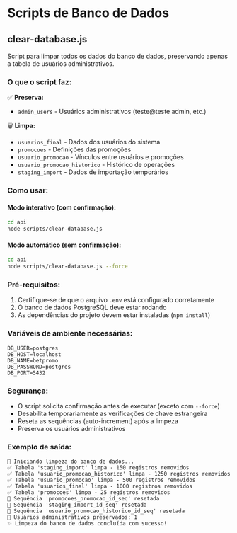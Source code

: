 # Scripts de Banco de Dados

## clear-database.js

Script para limpar todos os dados do banco de dados, preservando apenas a tabela de usuários administrativos.

### O que o script faz:

✅ **Preserva:**
- `admin_users` - Usuários administrativos (teste@teste admin, etc.)

🗑️ **Limpa:**
- `usuarios_final` - Dados dos usuários do sistema
- `promocoes` - Definições das promoções
- `usuario_promocao` - Vínculos entre usuários e promoções
- `usuario_promocao_historico` - Histórico de operações
- `staging_import` - Dados de importação temporários

### Como usar:

#### Modo interativo (com confirmação):
```bash
cd api
node scripts/clear-database.js
```

#### Modo automático (sem confirmação):
```bash
cd api
node scripts/clear-database.js --force
```

### Pré-requisitos:

1. Certifique-se de que o arquivo `.env` está configurado corretamente
2. O banco de dados PostgreSQL deve estar rodando
3. As dependências do projeto devem estar instaladas (`npm install`)

### Variáveis de ambiente necessárias:

```env
DB_USER=postgres
DB_HOST=localhost
DB_NAME=betpromo
DB_PASSWORD=postgres
DB_PORT=5432
```

### Segurança:

- O script solicita confirmação antes de executar (exceto com `--force`)
- Desabilita temporariamente as verificações de chave estrangeira
- Reseta as sequências (auto-increment) após a limpeza
- Preserva os usuários administrativos

### Exemplo de saída:

```
🚀 Iniciando limpeza do banco de dados...
✅ Tabela 'staging_import' limpa - 150 registros removidos
✅ Tabela 'usuario_promocao_historico' limpa - 1250 registros removidos
✅ Tabela 'usuario_promocao' limpa - 500 registros removidos
✅ Tabela 'usuarios_final' limpa - 1000 registros removidos
✅ Tabela 'promocoes' limpa - 25 registros removidos
🔄 Sequência 'promocoes_promocao_id_seq' resetada
🔄 Sequência 'staging_import_id_seq' resetada
🔄 Sequência 'usuario_promocao_historico_id_seq' resetada
👤 Usuários administrativos preservados: 1
✨ Limpeza do banco de dados concluída com sucesso!
```
